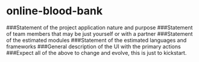 # online-blood-bank

###Statement of the project application nature and purpose
###Statement of team members that may be just yourself or with a partner
###Statement of the estimated modules
###Statement of the estimated languages and frameworks
###General description of the UI with the primary actions
###Expect all of the above to change and evolve, this is just to kickstart.
